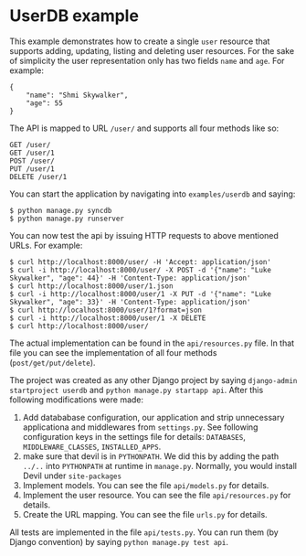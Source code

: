 # UserDB example

This example demonstrates how to create a single `user` resource that supports
adding, updating, listing and deleting user resources. For the sake of
simplicity the user representation only has two fields `name` and `age`. For
example:

    {
        "name": "Shmi Skywalker",
        "age": 55
    }

The API is mapped to URL `/user/` and supports all four methods like so:

    GET /user/
    GET /user/1
    POST /user/
    PUT /user/1
    DELETE /user/1

You can start the application by navigating into `examples/userdb` and saying:

    $ python manage.py syncdb
    $ python manage.py runserver

You can now test the api by issuing HTTP requests to above mentioned URLs. For
example:

    $ curl http://localhost:8000/user/ -H 'Accept: application/json'
    $ curl -i http://localhost:8000/user/ -X POST -d '{"name": "Luke Skywalker", "age": 44}' -H 'Content-Type: application/json'
    $ curl http://localhost:8000/user/1.json
    $ curl -i http://localhost:8000/user/1 -X PUT -d '{"name": "Luke Skywalker", "age": 33}' -H 'Content-Type: application/json'
    $ curl http://localhost:8000/user/1?format=json
    $ curl -i http://localhost:8000/user/1 -X DELETE
    $ curl http://localhost:8000/user/


The actual implementation can be found in the `api/resources.py` file. In that
file you can see the implementation of all four methods
(`post/get/put/delete`).

The project was created as any other Django project by saying `django-admin
startproject userdb` and `python manage.py startapp api`. After this following
modifications were made:

  1. Add datababase configuration, our application and strip
  unnecessary applicationa and middlewares from `settings.py`. See
  following configuration keys in the settings file for details:
  `DATABASES`, `MIDDLEWARE_CLASSES`, `INSTALLED_APPS`.
  2. make sure that devil is in `PYTHONPATH`. We did this by adding 
     the path `../..` into `PYTHONPATH` at runtime in `manage.py`. 
     Normally, you would install Devil under `site-packages`
  3. Implement models. You can see the file `api/models.py` for details.
  4. Implement the user resource. You can see the file `api/resources.py`
  for details.
  5. Create the URL mapping. You can see the file `urls.py` for details.

All tests are implemented in the file `api/tests.py`. You can run them (by
Django convention) by saying `python manage.py test api`.

